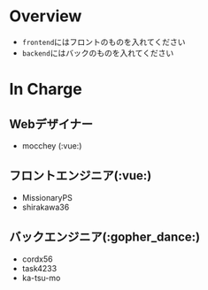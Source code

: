 # Overview
 - `frontend`にはフロントのものを入れてください
 - `backend`にはバックのものを入れてください
 
 # In Charge
 ## Webデザイナー
  - mocchey (:vue:)
 ## フロントエンジニア(:vue:)
  - MissionaryPS
  - shirakawa36
 ## バックエンジニア(:gopher_dance:)
  - cordx56
  - task4233
  - ka-tsu-mo
